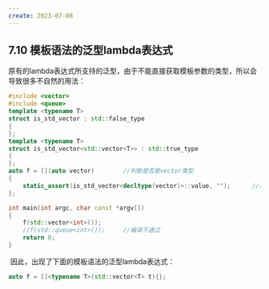 ```yaml
---
create: 2023-07-08
---
```

## 7.10 模板语法的泛型lambda表达式

​	原有的lambda表达式所支持的泛型，由于不能直接获取模板参数的类型，所以会导致很多不自然的用法：

```C++
#include <vector>
#include <queue>
template <typename T>
struct is_std_vector : std::false_type
{
};
template <typename T>
struct is_std_vector<std::vector<T>> : std::true_type
{
};
auto f = [](auto vector)		//判断是否是vector类型
{
    static_assert(is_std_vector<decltype(vector)>::value, "");		//奇怪的用法
};

int main(int argc, char const *argv[])
{
    f(std::vector<int>());
    //f(std::queue<int>());		//编译不通过
    return 0;
}
```

​	因此，出现了下面的模板语法的泛型lambda表达式：

```C++
auto f = []<typename T>(std::vector<T> t){};
```

